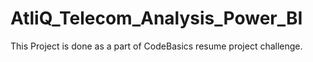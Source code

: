 # AtliQ_Telecom_Analysis_Power_BI
This Project is done as a part of CodeBasics resume project challenge.

